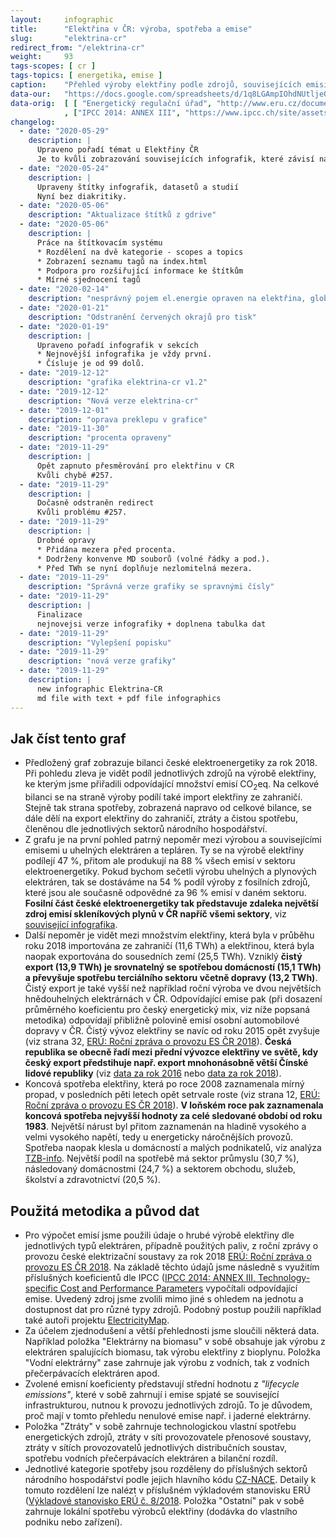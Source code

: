 ```yaml
---
layout:     infographic
title:      "Elektřina v ČR: výroba, spotřeba a emise"
slug:       "elektrina-cr"
redirect_from: "/elektrina-cr"
weight:     93
tags-scopes: [ cr ]
tags-topics: [ energetika, emise ]
caption:    "Přehled výroby elektřiny podle zdrojů, souvisejících emisí CO<sub>2</sub>eq a spotřeby elektřiny podle sektorů. Uhelné zdroje produkují naprostou většinu emisí v rámci české elektroenergetiky."
data-our:   "https://docs.google.com/spreadsheets/d/1q8LGAmpIOhdNUtljeOWxljy_FIE63THlnr3z9lsJTlI/edit?usp=sharing"
data-orig:  [ [ "Energetický regulační úřad", "http://www.eru.cz/documents/10540/4580207/Rocni_zprava_provoz_ES_2018.pdf/" ]
            , ["IPCC 2014: ANNEX III", "https://www.ipcc.ch/site/assets/uploads/2018/02/ipcc_wg3_ar5_annex-iii.pdf" ] ]
changelog:
  - date: "2020-05-29"
    description: |
      Upraveno pořadí témat u Elektřiny ČR
      Je to kvůli zobrazování souvisejících infografik, které závisí na prvním tags-topics.
  - date: "2020-05-24"
    description: |
      Upraveny štítky infografik, datasetů a studií
      Nyní bez diakritiky.
  - date: "2020-05-06"
    description: "Aktualizace štítků z gdrive"
  - date: "2020-05-06"
    description: |
      Práce na štítkovacím systému
      * Rozdělení na dvě kategorie - scopes a topics
      * Zobrazení seznamu tagů na index.html
      * Podpora pro rozšiřující informace ke štítkům
      * Mírné sjednocení tagů
  - date: "2020-02-14"
    description: "nesprávný pojem el.energie opraven na elektřina, globálně"
  - date: "2020-01-21"
    description: "Odstranění červených okrajů pro tisk"
  - date: "2020-01-19"
    description: |
      Upraveno pořadí infografik v sekcích
      * Nejnovější infografika je vždy první.
      * Čísluje je od 99 dolů.
  - date: "2019-12-12"
    description: "grafika elektrina-cr v1.2"
  - date: "2019-12-12"
    description: "Nová verze elektrina-cr"
  - date: "2019-12-01"
    description: "oprava preklepu v grafice"
  - date: "2019-11-30"
    description: "procenta opraveny"
  - date: "2019-11-29"
    description: |
      Opět zapnuto přesměrování pro elektřinu v CR
      Kvůli chybě #257.
  - date: "2019-11-29"
    description: |
      Dočasně odstraněn redirect
      Kvůli problému #257.
  - date: "2019-11-29"
    description: |
      Drobné opravy
      * Přidána mezera před procenta.
      * Dodrženy konvenve MD souborů (volné řádky a pod.).
      * Před TWh se nyní doplňuje nezlomitelná mezera.
  - date: "2019-11-29"
    description: "Správná verze grafiky se spravnými čísly"
  - date: "2019-11-29"
    description: |
      Finalizace
      nejnovejsi verze infografiky + doplnena tabulka dat
  - date: "2019-11-29"
    description: "Vylepšení popisku"
  - date: "2019-11-29"
    description: "nová verze grafiky"
  - date: "2019-11-29"
    description: |
      new infographic Elektrina-CR
      md file with text + pdf file infographics
---
```


## Jak číst tento graf

* Předložený graf zobrazuje bilanci české elektroenergetiky za rok 2018. Při pohledu zleva je vidět podíl jednotlivých zdrojů na výrobě elektřiny, ke kterým jsme přiřadili odpovídající množství emisí CO<sub>2</sub>eq. Na celkové bilanci se na straně výroby podílí také import elektřiny ze zahraničí. Stejně tak strana spotřeby, zobrazená napravo od celkové bilance, se dále dělí na export elektřiny do zahraničí, ztráty a čistou spotřebu, členěnou dle jednotlivých sektorů národního hospodářství.
* Z grafu je na první pohled patrný nepoměr mezi výrobou a souvisejícími emisemi u uhelných elektráren a tepláren. Ty se na výrobě elektřiny podílejí 47 %, přitom ale produkují na 88 % všech emisí v sektoru elektroenergetiky. Pokud bychom sečetli výrobu uhelných a plynových elektráren, tak se dostáváme na 54 % podíl výroby z fosilních zdrojů, které jsou ale současně odpovědné za 96 % emisí v daném sektoru. __Fosilní část české elektroenergetiky tak představuje zdaleka největší zdroj emisí skleníkových plynů v ČR napříč všemi sektory__, viz [související infografika](https://faktaoklimatu.cz/infografiky/emise-cr-detail).
* Další nepoměr je vidět mezi množstvím elektřiny, která byla v průběhu roku 2018 importována ze zahraničí (11,6 TWh) a elektřinou, která byla naopak exportována do sousedních zemí (25,5 TWh). Vzniklý __čistý export (13,9 TWh) je srovnatelný se spotřebou domácností (15,1 TWh) a převyšuje spotřebu terciálního sektoru včetně dopravy (13,2 TWh)__. Čistý export je také vyšší než například roční výroba ve dvou největších hnědouhelných elektrárnách v ČR. Odpovídající emise pak (při dosazení průměrného koeficientu pro český energetický mix, viz níže popsaná metodika) odpovídají přibližně polovině emisí osobní automobilové dopravy v ČR. Čistý vývoz elektřiny se navíc od roku 2015 opět zvyšuje (viz strana 32, [ERÚ: Roční zpráva o provozu ES ČR 2018](http://www.eru.cz/documents/10540/4580207/Rocni_zprava_provoz_ES_2018.pdf/)). __Česká republika se obecně řadí mezi přední vývozce elektřiny ve světě, kdy český export předstihuje např. export mnohonásobně větší Čínské lidové republiky__ (viz [data za rok 2016](https://www.indexmundi.com/g/r.aspx?v=82) nebo [data za rok 2018](http://www.worldstopexports.com/electricity-exports-country/)).
* Koncová spotřeba elektřiny, která po roce 2008 zaznamenala mírný propad, v posledních pěti letech opět setrvale roste (viz strana 12, [ERÚ: Roční zpráva o provozu ES ČR 2018](http://www.eru.cz/documents/10540/4580207/Rocni_zprava_provoz_ES_2018.pdf/)). __V loňském roce pak zaznamenala koncová spotřeba nejvyšší hodnoty za celé sledované období od roku 1983__. Největší nárust byl přitom zaznamenán na hladině vysokého a velmi vysokého napětí, tedy u energeticky náročnějších provozů. Spotřeba naopak klesla u domácností a malých podnikatelů, viz analýza [TZB-info](https://energetika.tzb-info.cz/elektroenergetika/19020-spotreba-elektriny-byla-v-roce-2018-nejvyssi-za-cele-sledovane-obdobi). Největší podíl na spotřebě má sektor průmyslu (30,7 %), následovaný domácnostmi (24,7 %) a sektorem obchodu, služeb, školství a zdravotnictví (20,5 %).

## Použitá metodika a původ dat

* Pro výpočet emisí jsme použili údaje o hrubé výrobě elektřiny dle jednotlivých typů elektráren, případně použitých paliv, z roční zprávy o provozu české elektrizační soustavy za rok 2018 [ERÚ: Roční zpráva o provozu ES ČR 2018](http://www.eru.cz/documents/10540/4580207/Rocni_zprava_provoz_ES_2018.pdf/). Na základě těchto údajů jsme následně s využitím příslušných koeficientů dle IPCC ([IPCC 2014: ANNEX III, Technology-specific Cost and Performance Parameters](https://www.ipcc.ch/site/assets/uploads/2018/02/ipcc_wg3_ar5_annex-iii.pdf) vypočítali odpovídající emise. Uvedený zdroj jsme zvolili mimo jiné s ohledem na jednotu a dostupnost dat pro různé typy zdrojů. Podobný postup použili například také autoři projektu [ElectricityMap](https://www.electricitymap.org).
* Za účelem zjednodušení a větší přehlednosti jsme sloučili některá data. Například položka "Elektrárny na biomasu" v sobě obsahuje jak výrobu z elektráren spalujících biomasu, tak výrobu elektřiny z bioplynu. Položka "Vodní elektrárny" zase zahrnuje jak výrobu z vodních, tak z vodních přečerpávacích elektráren apod.
* Zvolené emisní koeficienty představují střední hodnotu z _"lifecycle emissions"_, které v sobě zahrnují i emise spjaté se související infrastrukturou, nutnou k provozu jednotlivých zdrojů. To je důvodem, proč mají v tomto přehledu nenulové emise např. i jaderné elektrárny.
* Položka "Ztráty" v sobě zahrnuje technologickou vlastní spotřebu energetických zdrojů, ztráty v síti provozovatele přenosové soustavy, ztráty v sítích provozovatelů jednotlivých distribučních soustav, spotřebu vodních přečerpávacích elektráren a bilanční rozdíl.
* Jednotlivé kategorie spotřeby jsou rozděleny do příslušných sektorů národního hospodářství podle jejich hlavního kódu [CZ-NACE](http://www.nace.cz/). Detaily k tomuto rozdělení lze nalézt v příslušném výkladovém stanovisku ERÚ ([Výkladové stanovisko ERÚ č. 8/2018](http://www.eru.cz/documents/10540/3687211/Vykladove+stanovisko_ERU_8_2018.pdf/91a9c5ec-a0bd-48bf-a9a1-9da63c6a7ec9). Položka "Ostatní" pak v sobě zahrnuje lokální spotřebu výrobců elektřiny (dodávka do vlastního podniku nebo zařízení).
